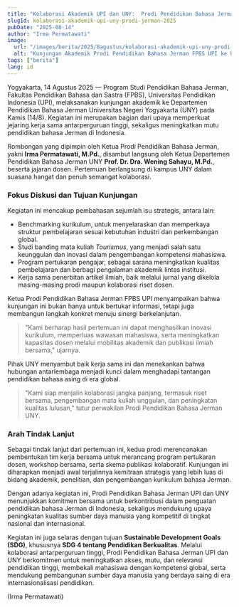```yaml
---
title: "Kolaborasi Akademik UPI dan UNY:  Prodi Pendidikan Bahasa Jerman FPBS UPI Lakukan Kunjungan Akademik ke UNY untuk Benchmarking Kurikulum demi Pendidikan Tinggi Berkelanjutan"
slugId: kolaborasi-akademik-upi-uny-prodi-jerman-2025
pubDate: "2025-08-14"
author: "Irma Permatawati"
image:
  url: "/images/berita/2025/8agustus/kolaborasi-akademik-upi-uny-prodi-jerman-2025.webp"
  alt: "Kunjungan Akademik Prodi Pendidikan Bahasa Jerman FPBS UPI ke UNY"
tags: ["berita"]
lang: id
---
```


Yogyakarta, 14 Agustus 2025 — Program Studi Pendidikan Bahasa Jerman, Fakultas Pendidikan Bahasa dan Sastra (FPBS), Universitas Pendidikan Indonesia (UPI), melaksanakan kunjungan akademik ke Departemen Pendidikan Bahasa Jerman Universitas Negeri Yogyakarta (UNY) pada Kamis (14/8). Kegiatan ini merupakan bagian dari upaya memperkuat jejaring kerja sama antarperguruan tinggi, sekaligus meningkatkan mutu pendidikan bahasa Jerman di Indonesia.  

Rombongan yang dipimpin oleh Ketua Prodi Pendidikan Bahasa Jerman, yakni **Irma Permatawati, M.Pd.**, disambut langsung oleh Ketua Departemen Pendidikan Bahasa Jerman UNY **Prof. Dr. Dra. Wening Sahayu, M.Pd.**, beserta jajaran dosen. Pertemuan berlangsung di kampus UNY dalam suasana hangat dan penuh semangat kolaborasi.  

### Fokus Diskusi dan Tujuan Kunjungan
Kegiatan ini mencakup pembahasan sejumlah isu strategis, antara lain:  
- Benchmarking kurikulum, untuk menyelaraskan dan memperkaya struktur pembelajaran sesuai kebutuhan industri dan perkembangan global.  
- Studi banding mata kuliah *Tourismus*, yang menjadi salah satu keunggulan dan inovasi dalam pengembangan kompetensi mahasiswa.  
- Program pertukaran pengajar, sebagai sarana meningkatkan kualitas pembelajaran dan berbagi pengalaman akademik lintas institusi.  
- Kerja sama penerbitan artikel ilmiah, baik melalui jurnal yang dikelola masing-masing prodi maupun kolaborasi riset dosen.  

Ketua Prodi Pendidikan Bahasa Jerman FPBS UPI menyampaikan bahwa kunjungan ini bukan hanya untuk bertukar informasi, tetapi juga membangun langkah konkret menuju sinergi berkelanjutan.  
> "Kami berharap hasil pertemuan ini dapat menghasilkan inovasi kurikulum, memperluas wawasan mahasiswa, serta meningkatkan kapasitas dosen melalui mobilitas akademik dan publikasi ilmiah bersama," ujarnya.  

Pihak UNY menyambut baik kerja sama ini dan menekankan bahwa hubungan antarlembaga menjadi kunci dalam menghadapi tantangan pendidikan bahasa asing di era global.  
> "Kami siap menjalin kolaborasi jangka panjang, termasuk riset bersama, pengembangan mata kuliah unggulan, dan peningkatan kualitas lulusan," tutur perwakilan Prodi Pendidikan Bahasa Jerman UNY.  

### Arah Tindak Lanjut
Sebagai tindak lanjut dari pertemuan ini, kedua prodi merencanakan pembentukan tim kerja bersama untuk merancang program pertukaran dosen, workshop bersama, serta skema publikasi kolaboratif. Kunjungan ini diharapkan menjadi awal terjalinnya kemitraan strategis yang lebih luas di bidang akademik, penelitian, dan pengembangan kurikulum bahasa Jerman.  

Dengan adanya kegiatan ini, Prodi Pendidikan Bahasa Jerman UPI dan UNY menunjukkan komitmen bersama untuk berkontribusi dalam penguatan pendidikan bahasa Jerman di Indonesia, sekaligus mendukung upaya peningkatan kualitas sumber daya manusia yang kompetitif di tingkat nasional dan internasional.  

Kegiatan ini juga selaras dengan tujuan **Sustainable Development Goals (SDG)**, khususnya **SDG 4 tentang Pendidikan Berkualitas**. Melalui kolaborasi antarperguruan tinggi, Prodi Pendidikan Bahasa Jerman UPI dan UNY berkomitmen untuk meningkatkan akses, mutu, dan relevansi pendidikan tinggi, membekali mahasiswa dengan kompetensi global, serta mendukung pembangunan sumber daya manusia yang berdaya saing di era internasionalisasi pendidikan.  

(Irma Permatawati)  